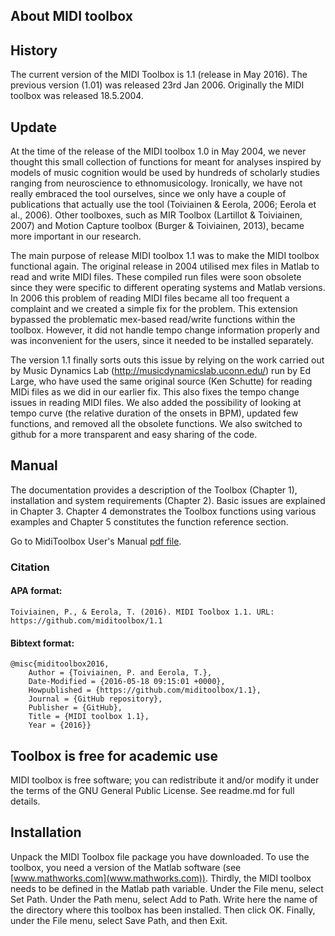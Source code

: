 ## About MIDI toolbox

## History

The current version of the MIDI Toolbox is 1.1 (release in May 2016). The previous version (1.01) was released 23rd Jan 2006. Originally the MIDI toolbox was released 18.5.2004.

## Update

At the time of the release of the MIDI toolbox 1.0 in May 2004, we never thought this small collection of functions for meant for analyses inspired by models of music cognition would be used by hundreds of scholarly studies ranging from neuroscience to ethnomusicology. Ironically, we have not really embraced the tool ourselves, since we only have a couple of publications that actually use the tool (Toiviainen & Eerola, 2006; Eerola et al., 2006). Other toolboxes, such as MIR Toolbox (Lartillot & Toiviainen, 2007) and Motion Capture toolbox (Burger & Toiviainen, 2013), became more important in our research.

The main purpose of release MIDI toolbox 1.1 was to make the MIDI toolbox functional again. The original release in 2004 utilised mex files in Matlab to read and write MIDI files. These compiled run files were soon obsolete since they were specific to different operating systems and Matlab versions. In 2006 this problem of reading MIDI files became all too frequent a complaint and we created a simple fix for the problem. This extension bypassed the problematic mex-based read/write functions within the toolbox. However, it did not handle tempo change information properly and was inconvenient for the users, since it needed to be installed separately.

The version 1.1 finally sorts outs this issue by relying on the work carried out by Music Dynamics Lab (http://musicdynamicslab.uconn.edu/) run by Ed Large, who have used the same original source (Ken Schutte) for reading MIDi files as we did in our earlier fix. This also fixes the tempo change issues in reading MIDI files. We also added the possibility of looking at tempo curve (the relative duration of the onsets in BPM), updated few functions, and removed all the obsolete functions. We also switched to github for a more transparent and easy sharing of the code.

## Manual

The documentation provides a description of the Toolbox (Chapter 1), installation and system requirements (Chapter 2). Basic issues are explained in Chapter 3. Chapter 4 demonstrates the Toolbox functions using various examples and Chapter 5 constitutes the function reference section.

Go to MidiToolbox User's Manual [pdf file](https://github.com/miditoolbox/1.1/documentation/MIDItoolbox1.1_manual.pdf).

### Citation

#### APA format:

    Toiviainen, P., & Eerola, T. (2016). MIDI Toolbox 1.1. URL: https://github.com/miditoolbox/1.1

#### Bibtext format:

    @misc{miditoolbox2016,
        Author = {Toiviainen, P. and Eerola, T.},
        Date-Modified = {2016-05-18 09:15:01 +0000},
        Howpublished = {https://github.com/miditoolbox/1.1},
        Journal = {GitHub repository},
        Publisher = {GitHub},
        Title = {MIDI toolbox 1.1},
        Year = {2016}}


## Toolbox is free for academic use

MIDI toolbox is free software; you can redistribute it and/or modify it under the terms of the GNU General Public License. See readme.md for full details.

## Installation

Unpack the MIDI Toolbox file package you have downloaded. To use the toolbox, you need a version of the Matlab software (see [www.mathworks.com](www.mathworks.com)). Thirdly, the MIDI toolbox needs to be defined in the Matlab path variable. Under the File menu, select Set Path. Under the Path menu, select Add to Path. Write here the name of the directory where this toolbox has been installed. Then click OK. Finally, under the File menu, select Save Path, and then Exit.
